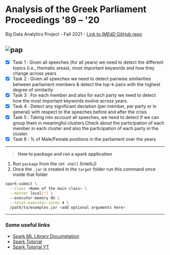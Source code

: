 # Analysis of the Greek Parliament Proceedings '89 – '20
Big Data Analytics Project - Fall 2021  - [Link to *iMEdD* GitHub repo](https://github.com/iMEdD-Lab/Greek_Parliament_Proceedings)

![pap](https://www.in.gr/wp-content/uploads/2019/11/Vouli_EMEAgr_980x620_02.jpg)
---

* [X] Task 1 : Given all speeches (for all years) we need to detect the different topics (i.e., thematic areas), most important keywords and how they change across years
* [X] Task 2 : Given all speeches we need to detect pairwise similarities between parliament members & detect the top-k pairs with the highest degree of similarity
* [X] Task 3 : For each member and also for each party we need to detect how the most important keywords evolve across years.
* [X] Task 4 : Detect any significant deviation (per member, per party or in general) with respect to the speeches before and after the crisis
* [X] Task 5 : Taking into account all speeches, we need to detect if we can group them in meaningful clusters.Check about the participation of each member in each cluster and    also the participation of each party in the cluster.
* [X] Task 6 : % of Male/Female positions in the parliament over the years 

---

> **How to package and run a spark application**

1. Run ``` package ``` from the ``` sbt shell ``` (IntelliJ)
2. Once the ``` .jar ``` is created in the ``` target ``` folder run this command once inside that folder
```bash
spark-submit \
  --class <Name of the main class> \
  --master local[*] \  
  --executor-memory 8G \
  --total-executor-cores 4 \
  /path/to/examples.jar <add optional arguments here>
```

---

### **Some useful links**
- [Spark ML Library Documetation](https://spark.apache.org/docs/3.0.1/ml-guide.html)
- [Spark Tutorial](https://www.tutorialspoint.com/apache_spark/index.htm)
- [Spark Tutorial YT](https://www.youtube.com/watch?v=S2MUhGA3lEw)
